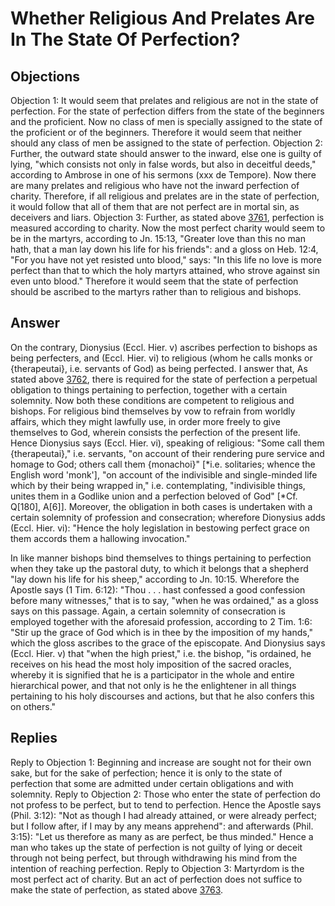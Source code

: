 # Whether Religious And Prelates Are In The State Of Perfection?
## Objections
Objection 1: It would seem that prelates and religious are not in the state of perfection. For the state of perfection differs from the state of the beginners and the proficient. Now no class of men is specially assigned to the state of the proficient or of the beginners. Therefore it would seem that neither should any class of men be assigned to the state of perfection.
Objection 2: Further, the outward state should answer to the inward, else one is guilty of lying, "which consists not only in false words, but also in deceitful deeds," according to Ambrose in one of his sermons (xxx de Tempore). Now there are many prelates and religious who have not the inward perfection of charity. Therefore, if all religious and prelates are in the state of perfection, it would follow that all of them that are not perfect are in mortal sin, as deceivers and liars.
Objection 3: Further, as stated above [3761](A[1]), perfection is measured according to charity. Now the most perfect charity would seem to be in the martyrs, according to Jn. 15:13, "Greater love than this no man hath, that a man lay down his life for his friends": and a gloss on Heb. 12:4, "For you have not yet resisted unto blood," says: "In this life no love is more perfect than that to which the holy martyrs attained, who strove against sin even unto blood." Therefore it would seem that the state of perfection should be ascribed to the martyrs rather than to religious and bishops.
## Answer
On the contrary, Dionysius (Eccl. Hier. v) ascribes perfection to bishops as being perfecters, and (Eccl. Hier. vi) to religious (whom he calls monks or {therapeutai}, i.e. servants of God) as being perfected.
I answer that, As stated above [3762](A[4]), there is required for the state of perfection a perpetual obligation to things pertaining to perfection, together with a certain solemnity. Now both these conditions are competent to religious and bishops. For religious bind themselves by vow to refrain from worldly affairs, which they might lawfully use, in order more freely to give themselves to God, wherein consists the perfection of the present life. Hence Dionysius says (Eccl. Hier. vi), speaking of religious: "Some call them {therapeutai}," i.e. servants, "on account of their rendering pure service and homage to God; others call them {monachoi}" [*i.e. solitaries; whence the English word 'monk'], "on account of the indivisible and single-minded life which by their being wrapped in," i.e. contemplating, "indivisible things, unites them in a Godlike union and a perfection beloved of God" [*Cf. Q[180], A[6]]. Moreover, the obligation in both cases is undertaken with a certain solemnity of profession and consecration; wherefore Dionysius adds (Eccl. Hier. vi): "Hence the holy legislation in bestowing perfect grace on them accords them a hallowing invocation."

In like manner bishops bind themselves to things pertaining to perfection when they take up the pastoral duty, to which it belongs that a shepherd "lay down his life for his sheep," according to Jn. 10:15. Wherefore the Apostle says (1 Tim. 6:12): "Thou . . . hast confessed a good confession before many witnesses," that is to say, "when he was ordained," as a gloss says on this passage. Again, a certain solemnity of consecration is employed together with the aforesaid profession, according to 2 Tim. 1:6: "Stir up the grace of God which is in thee by the imposition of my hands," which the gloss ascribes to the grace of the episcopate. And Dionysius says (Eccl. Hier. v) that "when the high priest," i.e. the bishop, "is ordained, he receives on his head the most holy imposition of the sacred oracles, whereby it is signified that he is a participator in the whole and entire hierarchical power, and that not only is he the enlightener in all things pertaining to his holy discourses and actions, but that he also confers this on others."
## Replies
Reply to Objection 1: Beginning and increase are sought not for their own sake, but for the sake of perfection; hence it is only to the state of perfection that some are admitted under certain obligations and with solemnity.
Reply to Objection 2: Those who enter the state of perfection do not profess to be perfect, but to tend to perfection. Hence the Apostle says (Phil. 3:12): "Not as though I had already attained, or were already perfect; but I follow after, if I may by any means apprehend": and afterwards (Phil. 3:15): "Let us therefore as many as are perfect, be thus minded." Hence a man who takes up the state of perfection is not guilty of lying or deceit through not being perfect, but through withdrawing his mind from the intention of reaching perfection.
Reply to Objection 3: Martyrdom is the most perfect act of charity. But an act of perfection does not suffice to make the state of perfection, as stated above [3763](A[4]).